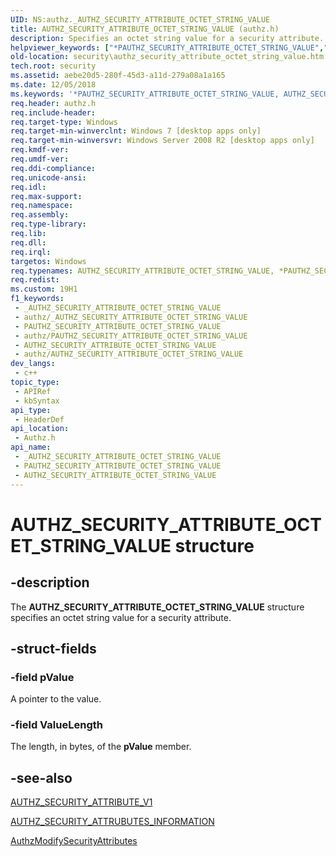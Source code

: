```yaml
---
UID: NS:authz._AUTHZ_SECURITY_ATTRIBUTE_OCTET_STRING_VALUE
title: AUTHZ_SECURITY_ATTRIBUTE_OCTET_STRING_VALUE (authz.h)
description: Specifies an octet string value for a security attribute.
helpviewer_keywords: ["*PAUTHZ_SECURITY_ATTRIBUTE_OCTET_STRING_VALUE","AUTHZ_SECURITY_ATTRIBUTE_OCTET_STRING_VALUE","AUTHZ_SECURITY_ATTRIBUTE_OCTET_STRING_VALUE structure [Security]","PAUTHZ_SECURITY_ATTRIBUTE_OCTET_STRING_VALUE","PAUTHZ_SECURITY_ATTRIBUTE_OCTET_STRING_VALUE structure pointer [Security]","authz/AUTHZ_SECURITY_ATTRIBUTE_OCTET_STRING_VALUE","authz/PAUTHZ_SECURITY_ATTRIBUTE_OCTET_STRING_VALUE","security.authz_security_attribute_octet_string_value"]
old-location: security\authz_security_attribute_octet_string_value.htm
tech.root: security
ms.assetid: aebe20d5-280f-45d3-a11d-279a08a1a165
ms.date: 12/05/2018
ms.keywords: '*PAUTHZ_SECURITY_ATTRIBUTE_OCTET_STRING_VALUE, AUTHZ_SECURITY_ATTRIBUTE_OCTET_STRING_VALUE, AUTHZ_SECURITY_ATTRIBUTE_OCTET_STRING_VALUE structure [Security], PAUTHZ_SECURITY_ATTRIBUTE_OCTET_STRING_VALUE, PAUTHZ_SECURITY_ATTRIBUTE_OCTET_STRING_VALUE structure pointer [Security], authz/AUTHZ_SECURITY_ATTRIBUTE_OCTET_STRING_VALUE, authz/PAUTHZ_SECURITY_ATTRIBUTE_OCTET_STRING_VALUE, security.authz_security_attribute_octet_string_value'
req.header: authz.h
req.include-header: 
req.target-type: Windows
req.target-min-winverclnt: Windows 7 [desktop apps only]
req.target-min-winversvr: Windows Server 2008 R2 [desktop apps only]
req.kmdf-ver: 
req.umdf-ver: 
req.ddi-compliance: 
req.unicode-ansi: 
req.idl: 
req.max-support: 
req.namespace: 
req.assembly: 
req.type-library: 
req.lib: 
req.dll: 
req.irql: 
targetos: Windows
req.typenames: AUTHZ_SECURITY_ATTRIBUTE_OCTET_STRING_VALUE, *PAUTHZ_SECURITY_ATTRIBUTE_OCTET_STRING_VALUE
req.redist: 
ms.custom: 19H1
f1_keywords:
 - _AUTHZ_SECURITY_ATTRIBUTE_OCTET_STRING_VALUE
 - authz/_AUTHZ_SECURITY_ATTRIBUTE_OCTET_STRING_VALUE
 - PAUTHZ_SECURITY_ATTRIBUTE_OCTET_STRING_VALUE
 - authz/PAUTHZ_SECURITY_ATTRIBUTE_OCTET_STRING_VALUE
 - AUTHZ_SECURITY_ATTRIBUTE_OCTET_STRING_VALUE
 - authz/AUTHZ_SECURITY_ATTRIBUTE_OCTET_STRING_VALUE
dev_langs:
 - c++
topic_type:
 - APIRef
 - kbSyntax
api_type:
 - HeaderDef
api_location:
 - Authz.h
api_name:
 - _AUTHZ_SECURITY_ATTRIBUTE_OCTET_STRING_VALUE
 - PAUTHZ_SECURITY_ATTRIBUTE_OCTET_STRING_VALUE
 - AUTHZ_SECURITY_ATTRIBUTE_OCTET_STRING_VALUE
---
```


# AUTHZ_SECURITY_ATTRIBUTE_OCTET_STRING_VALUE structure


## -description

The <b>AUTHZ_SECURITY_ATTRIBUTE_OCTET_STRING_VALUE</b> structure specifies an octet string value for a security attribute.

## -struct-fields

### -field pValue

A pointer to the value.

### -field ValueLength

The length, in bytes, of the <b>pValue</b> member.

## -see-also

<a href="/windows/desktop/api/authz/ns-authz-authz_security_attribute_v1">AUTHZ_SECURITY_ATTRIBUTE_V1</a>



<a href="/windows/desktop/api/authz/ns-authz-authz_security_attributes_information">AUTHZ_SECURITY_ATTRUBUTES_INFORMATION</a>



<a href="/windows/desktop/api/authz/nf-authz-authzmodifysecurityattributes">AuthzModifySecurityAttributes</a>

